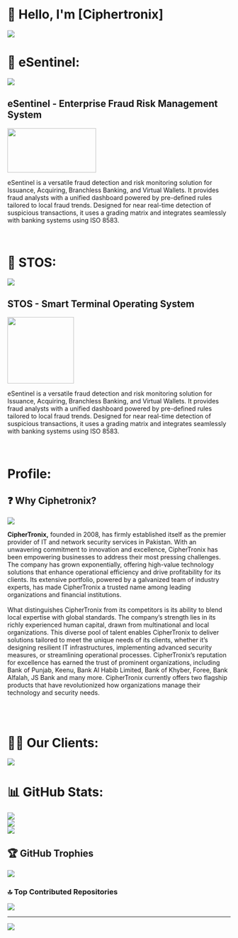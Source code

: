 # 👋 Hello, I'm [Ciphertronix]
  <a align="center" href="https://github.com/MurtazaNaqviCoder"><img src="https://readme-typing-svg.herokuapp.com?&font=IBM+Plex+Sans&color=2e31f7&size=25&lines=Welcome+To+Ciphertronix!;For+Fraud+Detection,+eSentinel;For+Smart+Terminal+Operation,+STOS" /></a>

# 🔎 eSentinel:
<img src="https://ciphertronix.com/wp-content/uploads/2024/12/a-futuristic-digital-interface-design-fo_dx4Uifz0TpinO4C3HdHAtA_i_yCHT7lR6yvnaXg3RSs_w.jpeg">
<br>
<h2>eSentinel - Enterprise Fraud Risk Management System</h2>
<img src="https://ciphertronix.com/wp-content/uploads/2024/12/esentinel-logo-with-background.png" width=200 height=100>
<p>eSentinel is a versatile fraud detection and risk monitoring solution for Issuance, Acquiring, Branchless Banking, and Virtual Wallets. It provides fraud analysts with a unified dashboard powered by pre-defined rules tailored to local fraud trends. Designed for near real-time detection of suspicious transactions, it uses a grading matrix and integrates seamlessly with banking systems using ISO 8583.</p>
<br>


# 🚛 STOS:
<img src="https://ciphertronix.com/wp-content/uploads/2024/12/a-futuristic-digital-interface-design-fo_dZpMFhJmRs-FaN0M_69vVw_rEnzulTdTM2YQTIM0_3lhg.jpeg">
<h2>STOS - Smart Terminal Operating System</h2>
<img src="https://ciphertronix.com/wp-content/uploads/2024/12/STOS-with-background.png" width=150 height=150>
<p>eSentinel is a versatile fraud detection and risk monitoring solution for Issuance, Acquiring, Branchless Banking, and Virtual Wallets. It provides fraud analysts with a unified dashboard powered by pre-defined rules tailored to local fraud trends. Designed for near real-time detection of suspicious transactions, it uses a grading matrix and integrates seamlessly with banking systems using ISO 8583.</p>

<br>

# Profile:

## ❓ Why Ciphetronix?
<img src = "https://ciphertronix.com/wp-content/uploads/2024/12/Ciphertronix-with-background.png">
<p><b>CipherTronix,</b> founded in 2008, has firmly established itself as the premier provider of IT and network security services in Pakistan. With an unwavering commitment to innovation and excellence, CipherTronix has been empowering businesses to address their most pressing challenges. The company has grown exponentially, offering high-value technology solutions that enhance operational efficiency and drive profitability for its clients. Its extensive portfolio, powered by a galvanized team of industry experts, has made CipherTronix a trusted name among leading organizations and financial institutions.
<br><br>
What distinguishes CipherTronix from its competitors is its ability to blend local expertise with global standards. The company’s strength lies in its richly experienced human capital, drawn from multinational and local organizations. This diverse pool of talent enables CipherTronix to deliver solutions tailored to meet the unique needs of its clients, whether it’s designing resilient IT infrastructures, implementing advanced security measures, or streamlining operational processes. CipherTronix’s reputation for excellence has earned the trust of prominent organizations, including Bank of Punjab, Keenu, Bank Al Habib Limited, Bank of Khyber, Foree, Bank Alfalah, JS Bank and many more. CipherTronix currently offers two flagship products that have revolutionized how organizations manage their technology and security needs.
</p><br><br>

# 👨‍💻 Our Clients:
<img src = "https://ciphertronix.com/wp-content/uploads/2024/12/Clients-List.png">

# 📊 GitHub Stats:
![](https://github-readme-stats.vercel.app/api?username=murtazanaqvicoder&theme=dark&hide_border=false&include_all_commits=false&count_private=false)<br/>
![](https://github-readme-streak-stats.herokuapp.com/?user=murtazanaqvicoder&theme=dark&hide_border=false)<br/>
![](https://github-readme-stats.vercel.app/api/top-langs/?username=murtazanaqvicoder&theme=dark&hide_border=false&include_all_commits=false&count_private=false&layout=compact)

## 🏆 GitHub Trophies
![](https://github-profile-trophy.vercel.app/?username=murtazanaqvicoder&theme=tokyonight&no-frame=false&no-bg=false&margin-w=4)


### 🔝 Top Contributed Repositories
![](https://github-contributor-stats.vercel.app/api?username=murtazanaqvicoder&limit=5&theme=tokyonight&combine_all_yearly_contributions=true)

---
[![](https://visitcount.itsvg.in/api?id=murtazanaqvicoder&icon=0&color=6)](https://github.com/MurtazaNaqviCoder)
